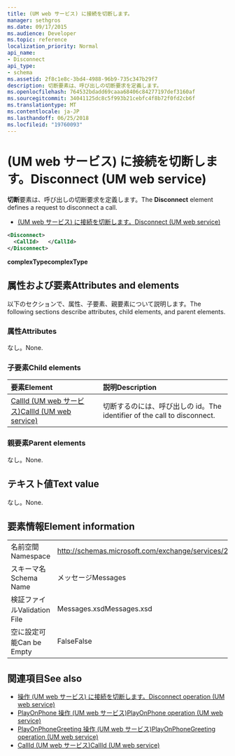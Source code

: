 ```yaml
---
title: (UM web サービス) に接続を切断します。
manager: sethgros
ms.date: 09/17/2015
ms.audience: Developer
ms.topic: reference
localization_priority: Normal
api_name:
- Disconnect
api_type:
- schema
ms.assetid: 2f8c1e8c-3bd4-4988-96b9-735c347b29f7
description: 切断要素は、呼び出しの切断要求を定義します。
ms.openlocfilehash: 764532bdadd69caaa68406c84277197def3160af
ms.sourcegitcommit: 34041125dc8c5f993b21cebfc4f8b72f0fd2cb6f
ms.translationtype: MT
ms.contentlocale: ja-JP
ms.lasthandoff: 06/25/2018
ms.locfileid: "19760093"
---
```

# <a name="disconnect-um-web-service"></a><span data-ttu-id="2134e-103">(UM web サービス) に接続を切断します。</span><span class="sxs-lookup"><span data-stu-id="2134e-103">Disconnect (UM web service)</span></span>

<span data-ttu-id="2134e-104">**切断**要素は、呼び出しの切断要求を定義します。</span><span class="sxs-lookup"><span data-stu-id="2134e-104">The **Disconnect** element defines a request to disconnect a call.</span></span> 
  
- [<span data-ttu-id="2134e-105">(UM web サービス) に接続を切断します。</span><span class="sxs-lookup"><span data-stu-id="2134e-105">Disconnect (UM web service)</span></span>](disconnect-um-web-service.md)
  
```xml
<Disconnect>
  <CallId>   </CallId>
</Disconnect>
```

 <span data-ttu-id="2134e-106">**complexType**</span><span class="sxs-lookup"><span data-stu-id="2134e-106">**complexType**</span></span>
## <a name="attributes-and-elements"></a><span data-ttu-id="2134e-107">属性および要素</span><span class="sxs-lookup"><span data-stu-id="2134e-107">Attributes and elements</span></span>

<span data-ttu-id="2134e-108">以下のセクションで、属性、子要素、親要素について説明します。</span><span class="sxs-lookup"><span data-stu-id="2134e-108">The following sections describe attributes, child elements, and parent elements.</span></span>
  
### <a name="attributes"></a><span data-ttu-id="2134e-109">属性</span><span class="sxs-lookup"><span data-stu-id="2134e-109">Attributes</span></span>

<span data-ttu-id="2134e-110">なし。</span><span class="sxs-lookup"><span data-stu-id="2134e-110">None.</span></span>
  
### <a name="child-elements"></a><span data-ttu-id="2134e-111">子要素</span><span class="sxs-lookup"><span data-stu-id="2134e-111">Child elements</span></span>

|<span data-ttu-id="2134e-112">**要素**</span><span class="sxs-lookup"><span data-stu-id="2134e-112">**Element**</span></span>|<span data-ttu-id="2134e-113">**説明**</span><span class="sxs-lookup"><span data-stu-id="2134e-113">**Description**</span></span>|
|:-----|:-----|
|[<span data-ttu-id="2134e-114">CallId (UM web サービス)</span><span class="sxs-lookup"><span data-stu-id="2134e-114">CallId (UM web service)</span></span>](callid-um-web-service.md) <br/> |<span data-ttu-id="2134e-115">切断するのには、呼び出しの id。</span><span class="sxs-lookup"><span data-stu-id="2134e-115">The identifier of the call to disconnect.</span></span>  <br/> |
   
### <a name="parent-elements"></a><span data-ttu-id="2134e-116">親要素</span><span class="sxs-lookup"><span data-stu-id="2134e-116">Parent elements</span></span>

<span data-ttu-id="2134e-117">なし。</span><span class="sxs-lookup"><span data-stu-id="2134e-117">None.</span></span>
  
## <a name="text-value"></a><span data-ttu-id="2134e-118">テキスト値</span><span class="sxs-lookup"><span data-stu-id="2134e-118">Text value</span></span>

<span data-ttu-id="2134e-119">なし。</span><span class="sxs-lookup"><span data-stu-id="2134e-119">None.</span></span>
  
## <a name="element-information"></a><span data-ttu-id="2134e-120">要素情報</span><span class="sxs-lookup"><span data-stu-id="2134e-120">Element information</span></span>

|||
|:-----|:-----|
|<span data-ttu-id="2134e-121">名前空間</span><span class="sxs-lookup"><span data-stu-id="2134e-121">Namespace</span></span>  <br/> |http://schemas.microsoft.com/exchange/services/2006/messages  <br/> |
|<span data-ttu-id="2134e-122">スキーマ名</span><span class="sxs-lookup"><span data-stu-id="2134e-122">Schema Name</span></span>  <br/> |<span data-ttu-id="2134e-123">メッセージ</span><span class="sxs-lookup"><span data-stu-id="2134e-123">Messages</span></span>  <br/> |
|<span data-ttu-id="2134e-124">検証ファイル</span><span class="sxs-lookup"><span data-stu-id="2134e-124">Validation File</span></span>  <br/> |<span data-ttu-id="2134e-125">Messages.xsd</span><span class="sxs-lookup"><span data-stu-id="2134e-125">Messages.xsd</span></span>  <br/> |
|<span data-ttu-id="2134e-126">空に設定可能</span><span class="sxs-lookup"><span data-stu-id="2134e-126">Can be Empty</span></span>  <br/> |<span data-ttu-id="2134e-127">False</span><span class="sxs-lookup"><span data-stu-id="2134e-127">False</span></span>  <br/> |
   
## <a name="see-also"></a><span data-ttu-id="2134e-128">関連項目</span><span class="sxs-lookup"><span data-stu-id="2134e-128">See also</span></span>

- [<span data-ttu-id="2134e-129">操作 (UM web サービス) に接続を切断します。</span><span class="sxs-lookup"><span data-stu-id="2134e-129">Disconnect operation (UM web service)</span></span>](disconnect-operation-um-web-service.md)  
- [<span data-ttu-id="2134e-130">PlayOnPhone 操作 (UM web サービス)</span><span class="sxs-lookup"><span data-stu-id="2134e-130">PlayOnPhone operation (UM web service)</span></span>](playonphone-operation-um-web-service.md) 
- [<span data-ttu-id="2134e-131">PlayOnPhoneGreeting 操作 (UM web サービス)</span><span class="sxs-lookup"><span data-stu-id="2134e-131">PlayOnPhoneGreeting operation (UM web service)</span></span>](playonphonegreeting-operation-um-web-service.md)  
- [<span data-ttu-id="2134e-132">CallId (UM web サービス)</span><span class="sxs-lookup"><span data-stu-id="2134e-132">CallId (UM web service)</span></span>](callid-um-web-service.md)

